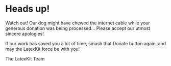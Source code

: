 # Heads up!

Watch out! Our dog might have chewed the internet cable while your generous donation was being processed... Please accept our utmost sincere apologies!

If our work has saved you a lot of time, smash that Donate button again, and may the LatexKit force be with you!

The LatexKit Team
